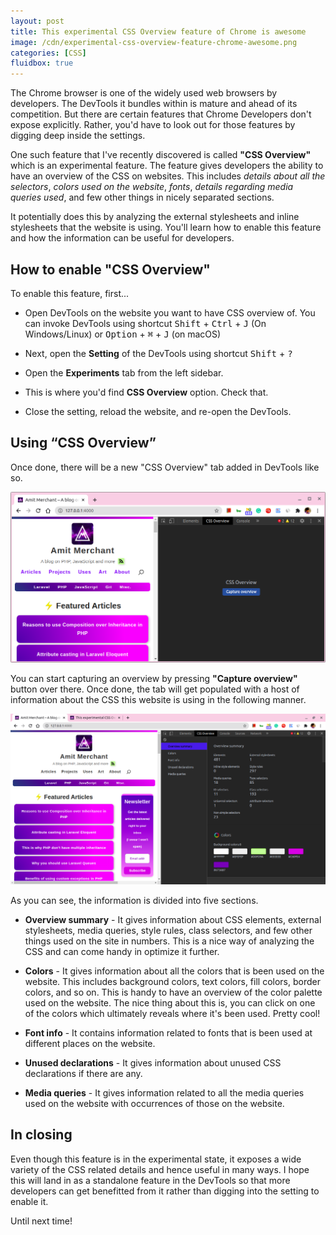 ```yaml
---
layout: post
title: This experimental CSS Overview feature of Chrome is awesome
image: /cdn/experimental-css-overview-feature-chrome-awesome.png
categories: [CSS]
fluidbox: true
---
```


The Chrome browser is one of the widely used web browsers by developers. The DevTools it bundles within is mature and ahead of its competition. But there are certain features that Chrome Developers don't expose explicitly. Rather, you'd have to look out for those features by digging deep inside the settings.

One such feature that I've recently discovered is called **"CSS Overview"** which is an experimental feature. The feature gives developers the ability to have an overview of the CSS on websites. This includes *details about all the selectors*, *colors used on the website*, *fonts*, *details regarding media queries used*, and few other things in nicely separated sections. 

It potentially does this by analyzing the external stylesheets and inline stylesheets that the website is using. You'll learn how to enable this feature and how the information can be useful for developers.

## How to enable "CSS Overview"

To enable this feature, first...

- Open DevTools on the website you want to have CSS overview of. You can invoke DevTools using shortcut <kbd>Shift</kbd> + <kbd>Ctrl</kbd> + <kbd>J</kbd> (On Windows/Linux) or <kbd>Option</kbd> + <kbd>⌘</kbd> + <kbd>J</kbd> (on macOS)

- Next, open the **Setting** of the DevTools using shortcut <kbd>Shift</kbd> + <kbd>?</kbd>

- Open the **Experiments** tab from the left sidebar.

- This is where you'd find **CSS Overview** option. Check that.

- Close the setting, reload the website, and re-open the DevTools.

## Using “CSS Overview”

Once done, there will be a new "CSS Overview" tab added in DevTools like so.

[![](/images/css-overview-tab.png)](/images/css-overview-tab.png)

You can start capturing an overview by pressing **"Capture overview"** button over there. Once done, the tab will get populated with a host of information about the CSS this website is using in the following manner.

[![](/images/css-overview-done.png)](/images/css-overview-done.png)

As you can see, the information is divided into five sections.

- **Overview summary** - It gives information about CSS elements, external stylesheets, media queries, style rules, class selectors, and few other things used on the site in numbers. This is a nice way of analyzing the CSS and can come handy in optimize it further.

- **Colors** - It gives information about all the colors that is been used on the website. This includes background colors, text colors, fill colors, border colors, and so on. This is handy to have an overview of the color palette used on the website. The nice thing about this is, you can click on one of the colors which ultimately reveals where it's been used. Pretty cool!

- **Font info** - It contains information related to fonts that is been used at different places on the website.

- **Unused declarations** - It gives information about unused CSS declarations if there are any.

- **Media queries** - It gives information related to all the media queries used on the website with occurrences of those on the website.

## In closing

Even though this feature is in the experimental state, it exposes a wide variety of the CSS related details and hence useful in many ways. I hope this will land in as a standalone feature in the DevTools so that more developers can get benefitted from it rather than digging into the setting to enable it.

Until next time!
